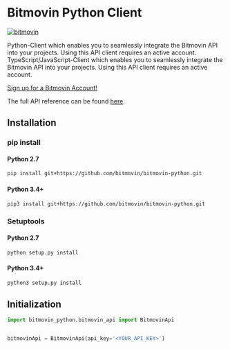 # Bitmovin Python Client
[![bitmovin](http://bitmovin-a.akamaihd.net/webpages/bitmovin-logo-github.png)](http://www.bitmovin.com)

Python-Client which enables you to seamlessly integrate the Bitmovin API into your projects. Using this API client requires an active account.
TypeScript/JavaScript-Client which enables you to seamlessly integrate the Bitmovin API into your projects. Using this API client requires an active account.

[Sign up for a Bitmovin Account!](https://dashboard.bitmovin.com/signup)

The full API reference can be found [here](https://bitmovin.com/docs).

## Installation
### pip install

#### Python 2.7
```sh
pip install git+https://github.com/bitmovin/bitmovin-python.git
```

#### Python 3.4+
```sh
pip3 install git+https://github.com/bitmovin/bitmovin-python.git
```

### Setuptools

#### Python 2.7
```sh
python setup.py install
```

#### Python 3.4+
```sh
python3 setup.py install
```

## Initialization

```python
import bitmovin_python.bitmovin_api import BitmovinApi


bitmovinApi = BitmovinApi(api_key='<YOUR_API_KEY>')
```
